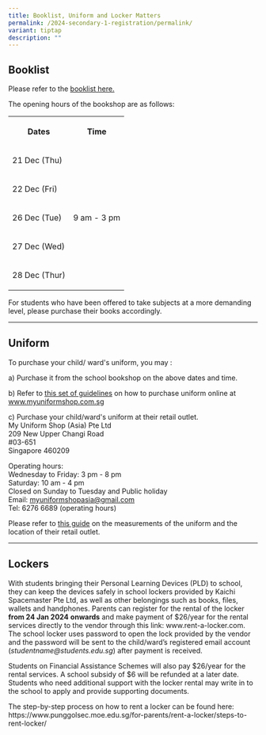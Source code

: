```yaml
---
title: Booklist, Uniform and Locker Matters
permalink: /2024-secondary-1-registration/permalink/
variant: tiptap
description: ""
---
```

<h2>Booklist</h2><p>Please refer to the <a href="/files/Booklist_2024_PSS_S1.pdf" rel="noopener noreferrer nofollow" target="_blank">booklist here.</a></p><p></p><p>The opening hours of the bookshop are as follows:</p><table><tbody><tr><th rowspan="1" colspan="1"><p>Dates</p></th><th rowspan="1" colspan="1"><p>Time</p></th></tr><tr><td rowspan="1" colspan="1"><p>21 Dec (Thu)</p></td><td rowspan="5" colspan="1"><p>9 am - 3 pm</p></td></tr><tr><td rowspan="1" colspan="1"><p>22 Dec (Fri)</p></td></tr><tr><td rowspan="1" colspan="1"><p>26 Dec (Tue)</p></td></tr><tr><td rowspan="1" colspan="1"><p>27 Dec (Wed)</p></td></tr><tr><td rowspan="1" colspan="1"><p>28 Dec (Thur)</p></td></tr></tbody></table><p></p><p>For students who have been offered to take subjects at a more demanding level, please purchase their books accordingly.</p><hr><h2>Uniform</h2><p>To purchase your child/ ward's uniform, you may :</p><p>a) Purchase it from the school bookshop on the above dates and time. </p><p>b) Refer to&nbsp;<a href="https://www.punggolsec.moe.edu.sg/files/Useful%20Links/For%20Parents/My%20Uniform%20Shop%20ASIA%20Pte%20Ltd%20-%20General%20Guide%20to%20Online%20Purchase.pdf" rel="noopener noreferrer nofollow" target="_blank"><u>this&nbsp;set of guidelines</u></a>&nbsp;on how to purchase uniform online at <a href="http://www.myuniformshop.com.sg/" rel="noopener noreferrer nofollow" target="_blank"><u>www.myuniformshop.com.sg</u></a>&nbsp;</p><p>c) Purchase your child/ward's uniform at their retail outlet.<br>My Uniform Shop (Asia) Pte Ltd<br>209 New Upper Changi Road<br>#03-651<br>Singapore 460209</p><p>Operating hours:<br>Wednesday to Friday: 3 pm - 8 pm<br>Saturday: 10 am - 4 pm<br>Closed on Sunday to Tuesday and Public holiday<br>Email: <a href="https://www.punggolsec.moe.edu.sg/files/Useful%20Links/For%20Parents/My%20Uniform%20Shop%20ASIA%20Pte%20Ltd%20-%20General%20Guide%20to%20Online%20Purchase.pdf" rel="noopener noreferrer nofollow" target="_blank"><u>myuniformshopasia@gmail.com</u></a><br>Tel: 6276 6689 (operating hours)</p><p>Please refer to&nbsp;<a href="https://www.punggolsec.moe.edu.sg/files/Useful%20Links/For%20Parents/001%20My%20Uniform%20Shop%20ASIA%20Pte%20Ltd%20-%20General%20Guide%20for%20Online%20Purchase%20%20Booking%20Updated%20Oct%202021.pdf" rel="noopener noreferrer nofollow" target="_blank"><u>this guide</u></a>&nbsp;on the measurements of the uniform and the location of their retail outlet.</p><hr><h2>Lockers</h2><p>With students bringing their Personal Learning Devices (PLD) to school, they can keep the devices safely in school lockers provided by Kaichi Spacemaster Pte Ltd, as well as other belongings such as books, files, wallets and handphones. Parents can register for the rental of the locker <strong>from 24 Jan 2024</strong> <strong>onwards</strong> and make payment of $26/year for the rental services directly to the vendor through this link: <a rel="noopener noreferrer nofollow" target="_blank">www.rent-a-locker.com</a>. The school locker uses password to open the lock provided by the vendor and the password will be sent to the child/ward’s registered email account (<em><a rel="noopener noreferrer nofollow" target="_blank">studentname@students.edu.sg</a></em>) after payment is received.</p><p>Students on Financial Assistance Schemes will also pay $26/year for the rental services. A school subsidy of $6 will be refunded at a later date. Students who need additional support with the locker rental may write in to the school to apply and provide supporting documents.&nbsp;</p><p>The step-by-step process on how to rent a locker can be found here: <a rel="noopener noreferrer nofollow" target="_blank">https://www.punggolsec.moe.edu.sg/for-parents/rent-a-locker/steps-to-rent-locker/</a></p><p></p>
